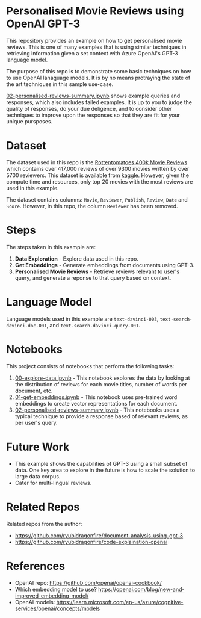 # Personalised Movie Reviews using OpenAI GPT-3

This repository provides an example on how to get personalised movie reviews. This is one of many examples that is using similar techniques in retrieving information given a set context with Azure OpenAI's GPT-3 language model. 

The purpose of this repo is to demonstrate some basic techniques on how to use OpenAI lanaguage models. It is by no means protraying the state of the art techniques in this sample use-case.

[02-personalised-reviews-summary.ipynb](./notebooks/02-personalised-reviews-summary.ipynb) shows example queries and responses, which also includes failed examples. It is up to you to judge the quality of responses, do your due deligence, and to consider other techniques to improve upon the responses so that they are fit for your unique pursposes. 

# Dataset
The dataset used in this repo is the [Rottentomatoes 400k Movie Reviews](https://www.kaggle.com/datasets/talha002/rottentomatoes-400k-review) which contains over 417,000 reviews of over 9300 movies written by over 5700 reviewers. This dataset is available from [kaggle](www.kaggle.com). However, given the compute time and resources, only top 20 movies with the most reviews are used in this example.

The dataset contains columns: `Movie`, `Reviewer`, `Publish`, `Review`, `Date` and `Score`. However, in this repo, the column `Reviewer` has been removed. 

# Steps
The steps taken in this example are:

1. **Data Exploration** - Explore data used in this repo.
2. **Get Embeddings** - Generate embeddings from documents using GPT-3.
3. **Personalised Movie Reviews** - Retrieve reviews relevant to user's query, and generate a reponse to that query based on context. 

# Language Model
Language models used in this example are `text-davinci-003`, `text-search-davinci-doc-001`, and `text-search-davinci-query-001`. 

# Notebooks
This project consists of notebooks that perform the following tasks:

1. [00-explore-data.ipynb](./notebooks/00-explore-data.ipynb) - This notebook explores the data by looking at the distribution of reviews for each movie titles, number of words per document, etc.
2. [01-get-embeddings.ipynb](./notebooks/01-get-embeddings.ipynb) - This notebook uses pre-trained word embeddings to create vector representations for each document.
3. [02-personalised-reviews-summary.ipynb](./notebooks/02-personalised-reviews-summary.ipynb) - This notebooks uses a typical technique to provide a response based of relevant reviews, as per user's query. 

# Future Work
- This example shows the capabilities of GPT-3 using a small subset of data. One key area to explore in the future is how to scale the solution to large data corpus.
- Cater for multi-lingual reviews.

# Related Repos
Related repos from the author:
- https://github.com/ryubidragonfire/document-analysis-using-gpt-3
- https://github.com/ryubidragonfire/code-explaination-openai

# References
- OpenAI repo: https://github.com/openai/openai-cookbook/ 
- Which embedding model to use? https://openai.com/blog/new-and-improved-embedding-model/ 
- OpenAI models: https://learn.microsoft.com/en-us/azure/cognitive-services/openai/concepts/models 

